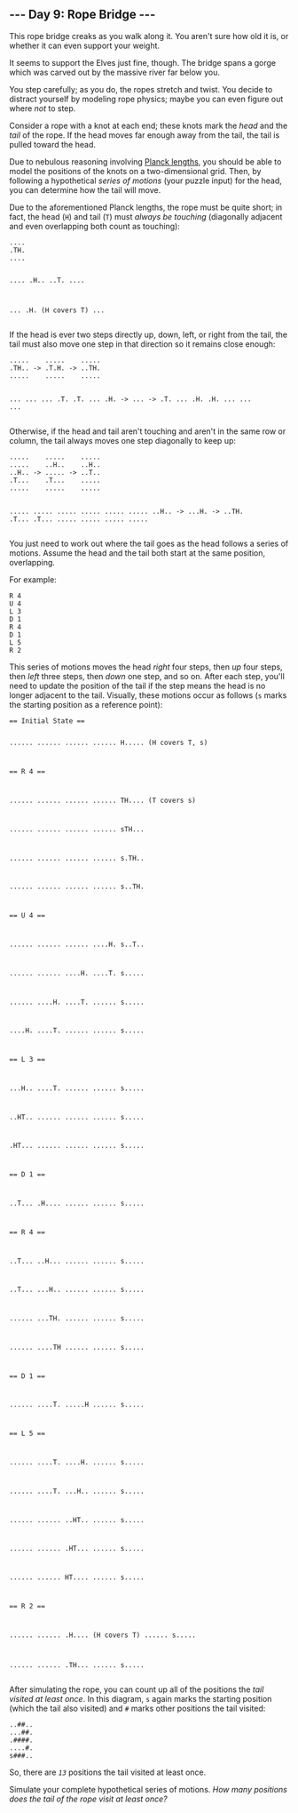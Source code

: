 ﻿<h2>--- Day 9: Rope Bridge ---</h2><p>This rope bridge creaks as you walk along it. You aren't sure how old it is, or whether it can even support your weight.</p>
<p>It seems to support the Elves just fine, though. The bridge spans a gorge which was carved out by the massive river far below you.</p>
<p>You step carefully; as you do, the ropes stretch and twist. You decide to distract yourself by modeling rope physics; maybe you can even figure out where <em>not</em> to step.</p>
<p>Consider a rope with a knot at each end; these knots mark the <em>head</em> and the <em>tail</em> of the rope. If the head moves far enough away from the tail, the tail is pulled toward the head.</p>
<p>Due to nebulous reasoning involving <a href="https://en.wikipedia.org/wiki/Planck_units#Planck_length" target="_blank">Planck lengths</a>, you should be able to model the positions of the knots on a two-dimensional grid. Then, by following a hypothetical <em>series of motions</em> (your puzzle input) for the head, you can determine how the tail will move.</p>
<p><span title="I'm an engineer, not a physicist!">Due to the aforementioned Planck lengths</span>, the rope must be quite short; in fact, the head (<code>H</code>) and tail (<code>T</code>) must <em>always be touching</em> (diagonally adjacent and even overlapping both count as touching):</p>
<pre><code>....
.TH.
....

....
.H..
..T.
....

...
.H. (H covers T)
...
</code></pre>
<p>If the head is ever two steps directly up, down, left, or right from the tail, the tail must also move one step in that direction so it remains close enough:</p>
<pre><code>.....    .....    .....
.TH.. -&gt; .T.H. -&gt; ..TH.
.....    .....    .....

...    ...    ...
.T.    .T.    ...
.H. -&gt; ... -&gt; .T.
...    .H.    .H.
...    ...    ...
</code></pre>
<p>Otherwise, if the head and tail aren't touching and aren't in the same row or column, the tail always moves one step diagonally to keep up:</p>
<pre><code>.....    .....    .....
.....    ..H..    ..H..
..H.. -&gt; ..... -&gt; ..T..
.T...    .T...    .....
.....    .....    .....

.....    .....    .....
.....    .....    .....
..H.. -&gt; ...H. -&gt; ..TH.
.T...    .T...    .....
.....    .....    .....
</code></pre>
<p>You just need to work out where the tail goes as the head follows a series of motions. Assume the head and the tail both start at the same position, overlapping.</p>
<p>For example:</p>
<pre><code>R 4
U 4
L 3
D 1
R 4
D 1
L 5
R 2
</code></pre>
<p>This series of motions moves the head <em>right</em> four steps, then <em>up</em> four steps, then <em>left</em> three steps, then <em>down</em> one step, and so on. After each step, you'll need to update the position of the tail if the step means the head is no longer adjacent to the tail. Visually, these motions occur as follows (<code>s</code> marks the starting position as a reference point):</p>
<pre><code>== Initial State ==

......
......
......
......
H.....  (H covers T, s)

== R 4 ==

......
......
......
......
TH....  (T covers s)

......
......
......
......
sTH...

......
......
......
......
s.TH..

......
......
......
......
s..TH.

== U 4 ==

......
......
......
....H.
s..T..

......
......
....H.
....T.
s.....

......
....H.
....T.
......
s.....

....H.
....T.
......
......
s.....

== L 3 ==

...H..
....T.
......
......
s.....

..HT..
......
......
......
s.....

.HT...
......
......
......
s.....

== D 1 ==

..T...
.H....
......
......
s.....

== R 4 ==

..T...
..H...
......
......
s.....

..T...
...H..
......
......
s.....

......
...TH.
......
......
s.....

......
....TH
......
......
s.....

== D 1 ==

......
....T.
.....H
......
s.....

== L 5 ==

......
....T.
....H.
......
s.....

......
....T.
...H..
......
s.....

......
......
..HT..
......
s.....

......
......
.HT...
......
s.....

......
......
HT....
......
s.....

== R 2 ==

......
......
.H....  (H covers T)
......
s.....

......
......
.TH...
......
s.....
</code></pre>
<p>After simulating the rope, you can count up all of the positions the <em>tail visited at least once</em>. In this diagram, <code>s</code> again marks the starting position (which the tail also visited) and <code>#</code> marks other positions the tail visited:</p>
<pre><code>..##..
...##.
.####.
....#.
s###..
</code></pre>
<p>So, there are <code><em>13</em></code> positions the tail visited at least once.</p>
<p>Simulate your complete hypothetical series of motions. <em>How many positions does the tail of the rope visit at least once?</em></p>

